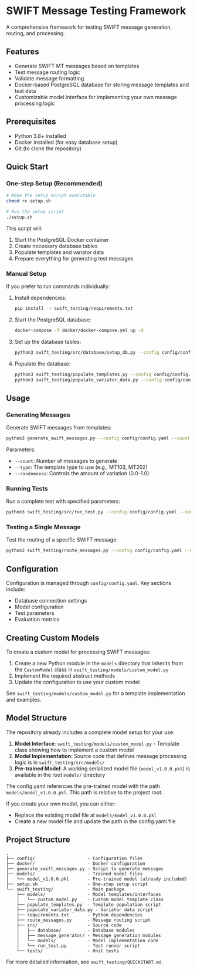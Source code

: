 # SWIFT Message Testing Framework

A comprehensive framework for testing SWIFT message generation, routing, and processing.

## Features

- Generate SWIFT MT messages based on templates
- Test message routing logic
- Validate message formatting
- Docker-based PostgreSQL database for storing message templates and test data
- Customizable model interface for implementing your own message processing logic

## Prerequisites

- Python 3.8+ installed
- Docker installed (for easy database setup)
- Git (to clone the repository)

## Quick Start

### One-step Setup (Recommended)

```bash
# Make the setup script executable
chmod +x setup.sh

# Run the setup script
./setup.sh
```

This script will:
1. Start the PostgreSQL Docker container
2. Create necessary database tables
3. Populate templates and variator data
4. Prepare everything for generating test messages

### Manual Setup

If you prefer to run commands individually:

1. Install dependencies:
   ```bash
   pip install -r swift_testing/requirements.txt
   ```

2. Start the PostgreSQL database:
   ```bash
   docker-compose -f docker/docker-compose.yml up -d
   ```

3. Set up the database tables:
   ```bash
   python3 swift_testing/src/database/setup_db.py --config config/config.yaml
   ```

4. Populate the database:
   ```bash
   python3 swift_testing/populate_templates.py --config config/config.yaml
   python3 swift_testing/populate_variator_data.py --config config/config.yaml
   ```

## Usage

### Generating Messages

Generate SWIFT messages from templates:

```bash
python3 generate_swift_messages.py --config config/config.yaml --count 10 --type MT103
```

Parameters:
- `--count`: Number of messages to generate
- `--type`: The template type to use (e.g., MT103, MT202)
- `--randomness`: Controls the amount of variation (0.0-1.0)

### Running Tests

Run a complete test with specified parameters:

```bash
python3 swift_testing/src/run_test.py --config config/config.yaml --name "Test Run" --description "Testing routing" --messages 20
```

### Testing a Single Message

Test the routing of a specific SWIFT message:

```bash
python3 swift_testing/route_messages.py --config config/config.yaml --message "{1:F01BANKXXXXXYYY}{2:O1030919111026BANKZZZZ}{4::20:REF12345678:32A:091026EUR12500,00:50K:/123456789:ORDERING CUSTOMER:71A:SHA-}"
```

## Configuration

Configuration is managed through `config/config.yaml`. Key sections include:
- Database connection settings
- Model configuration
- Test parameters
- Evaluation metrics

## Creating Custom Models

To create a custom model for processing SWIFT messages:

1. Create a new Python module in the `models` directory that inherits from the `CustomModel` class in `swift_testing/models/custom_model.py`
2. Implement the required abstract methods
3. Update the configuration to use your custom model

See `swift_testing/models/custom_model.py` for a template implementation and examples.

## Model Structure

The repository already includes a complete model setup for your use:

1. **Model Interface**: `swift_testing/models/custom_model.py` - Template class showing how to implement a custom model
2. **Model Implementation**: Source code that defines message processing logic is in `swift_testing/src/models/`
3. **Pre-trained Model**: A working serialized model file (`model_v1.0.0.pkl`) is available in the root `models/` directory

The config.yaml references the pre-trained model with the path `models/model_v1.0.0.pkl`. This path is relative to the project root.

If you create your own model, you can either:
- Replace the existing model file at `models/model_v1.0.0.pkl`
- Create a new model file and update the path in the config.yaml file

## Project Structure

```
.
├── config/                    - Configuration files
├── docker/                    - Docker configuration
├── generate_swift_messages.py - Script to generate messages
├── models/                    - Trained model files
│   └── model_v1.0.0.pkl       - Pre-trained model (already included)
├── setup.sh                   - One-step setup script
└── swift_testing/             - Main package
    ├── models/                - Model templates/interfaces
    │   └── custom_model.py    - Custom model template class
    ├── populate_templates.py  - Template population script
    ├── populate_variator_data.py - Variator data script
    ├── requirements.txt       - Python dependencies
    ├── route_messages.py      - Message routing script
    ├── src/                   - Source code
    │   ├── database/          - Database modules
    │   ├── message_generator/ - Message generation modules
    │   └── models/            - Model implementation code
    │   └── run_test.py        - Test runner script
    └── tests/                 - Unit tests
```

For more detailed information, see `swift_testing/QUICKSTART.md`.
